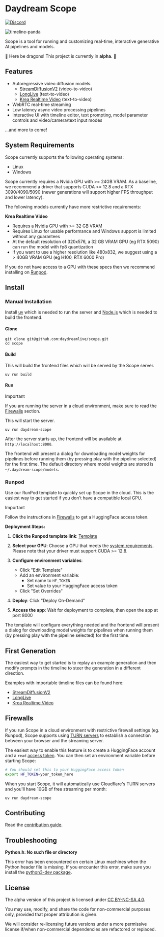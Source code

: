 # Daydream Scope

[![Discord](https://img.shields.io/badge/Discord-5865F2?logo=discord&logoColor=white)](https://discord.gg/mnfGR4Fjhp)

![timeline-panda](https://github.com/user-attachments/assets/21724fa1-d1c6-489e-bfb7-354b91e6f27b)

Scope is a tool for running and customizing real-time, interactive generative AI pipelines and models.

🚧 Here be dragons! This project is currently in **alpha**. 🚧

## Features

- Autoregressive video diffusion models
  - [StreamDiffusionV2](./pipelines/streamdiffusionv2/docs/usage.md) (video-to-video)
  - [LongLive](./pipelines/longlive/docs/usage.md) (text-to-video)
  - [Krea Realtime Video](./pipelines/krea_realtime_video/docs/usage.md) (text-to-video)
- WebRTC real-time streaming
- Low latency async video processing pipelines
- Interactive UI with timeline editor, text prompting, model parameter controls and video/camera/text input modes

...and more to come!

## System Requirements

Scope currently supports the following operating systems:

- Linux
- Windows

Scope currently requires a Nvidia GPU with >= 24GB VRAM. As a baseline, we recommend a driver that supports CUDA >= 12.8 and a RTX 3090/4090/5090 (newer generations will support higher FPS throughput and lower latency).

The following models currently have more restrictive requirements:

**Krea Realtime Video**

- Requires a Nvidia GPU with >= 32 GB VRAM
- Requires Linux for usable performance and Windows support is limited without any guarantees
- At the default resolution of 320x576, a 32 GB VRAM GPU (eg RTX 5090) can run the model with fp8 quantization
- If you want to use a higher resolution like 480x832, we suggest using a > 40GB VRAM GPU (eg H100, RTX 6000 Pro)

If you do not have access to a GPU with these specs then we recommend installing on [Runpod](#runpod).

## Install

### Manual Installation

Install [uv](https://docs.astral.sh/uv/getting-started/installation/) which is needed to run the server and [Node.js](https://nodejs.org/en/download) which is needed to build the frontend.

#### Clone

```
git clone git@github.com:daydreamlive/scope.git
cd scope
```

#### Build

This will build the frontend files which will be served by the Scope server.

```
uv run build
```

#### Run

> [!IMPORTANT]
> If you are running the server in a cloud environment, make sure to read the [Firewalls](#firewalls) section.

This will start the server.

```
uv run daydream-scope
```

After the server starts up, the frontend will be available at `http://localhost:8000`.

The frontend will present a dialog for downloading model weights for pipelines before running them (by pressing play with the pipeline selected) for the first time. The default directory where model weights are stored is `~/.daydream-scope/models`.

### Runpod

Use our RunPod template to quickly set up Scope in the cloud. This is the easiest way to get started if you don't have a compatible local GPU.

> [!IMPORTANT]
> Follow the instructions in [Firewalls](#firewalls) to get a HuggingFace access token.

**Deployment Steps:**

1. **Click the Runpod template link**: [Template](https://console.runpod.io/deploy?template=aca8mw9ivw&ref=5k8hxjq3)

2. **Select your GPU**: Choose a GPU that meets the [system requirements](#system-requirements). Please note that your driver must support CUDA >= 12.8.

3. **Configure environment variables**:
   - Click "Edit Template"
   - Add an environment variable:
     - Set name to `HF_TOKEN`
     - Set value to your HuggingFace access token
   - Click "Set Overrides"

4. **Deploy**: Click "Deploy On-Demand"

5. **Access the app**: Wait for deployment to complete, then open the app at port 8000

The template will configure everything needed and the frontend will present a dialog for downloading model weights for pipelines when running them (by pressing play with the pipeline selected) for the first time.

## First Generation

The easiest way to get started is to replay an example generation and then modify prompts in the timeline to steer the generation in a different direction.

Examples with importable timeline files can be found here:

- [StreamDiffusionV2](./pipelines/streamdiffusionv2/docs/usage.md)
- [LongLive](./pipelines/longlive/docs/usage.md)
- [Krea Realtime Video](./pipelines/krea_realtime_video/docs/usage.md)

## Firewalls

If you run Scope in a cloud environment with restrictive firewall settings (eg. Runpod), Scope supports using [TURN servers](https://webrtc.org/getting-started/turn-server) to establish a connection between your browser and the streaming server.

The easiest way to enable this feature is to create a HuggingFace account and a `read` [access token](https://huggingface.co/docs/hub/en/security-tokens). You can then set an environment variable before starting Scope:

```bash
# You should set this to your HuggingFace access token
export HF_TOKEN=your_token_here
```

When you start Scope, it will automatically use Cloudflare's TURN servers and you'll have 10GB of free streaming per month:

```
uv run daydream-scope
```

## Contributing

Read the [contribution guide](./docs/contributing.md).

## Troubleshooting

**Python.h: No such file or directory**

This error has been encountered on certain Linux machines when the Python header file is missing. If you encounter this error, make sure you install the [python3-dev package](https://packages.debian.org/bookworm/python3-dev).

## License

The alpha version of this project is licensed under [CC BY-NC-SA 4.0](./LICENSE).

You may use, modify, and share the code for non-commercial purposes only, provided that proper attribution is given.

We will consider re-licensing future versions under a more permissive license if/when non-commercial dependencies are refactored or replaced.
